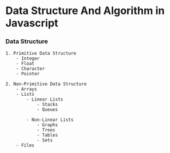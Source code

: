 
# Data Structure And Algorithm in Javascript

### Data Structure
    1. Primitive Data Structure
        - Integer
        - Float
        - Character
        - Pointer

    2. Non-Primitive Data Structure
        - Arrays
        - Lists
            - Linear Lists
                - Stacks
                - Queues

            - Non-Linear Lists
                - Graphs
                - Trees
                - Tables
                - Sets
        - Files
